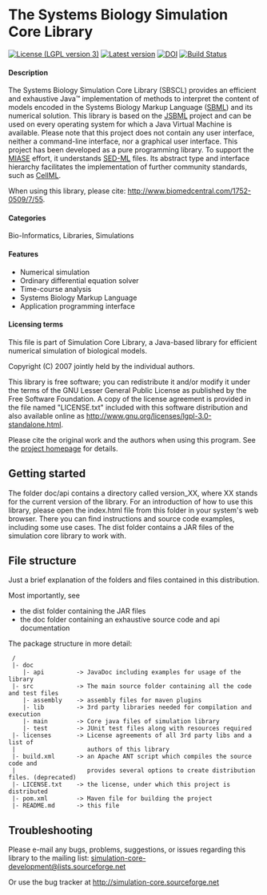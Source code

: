 # The Systems Biology Simulation Core Library

[![License (LGPL version 3)](https://img.shields.io/badge/license-LGPLv3.0-blue.svg?style=plastic)](http://opensource.org/licenses/LGPL-3.0)
[![Latest version](https://img.shields.io/badge/Latest_version-1.4.0-brightgreen.svg?style=plastic)](https://github.com/draeger-lab/SBSCL/releases/)
[![DOI](http://img.shields.io/badge/DOI-10.1186%2F1752-0509-7-55-blue.svg?style=plastic)](https://doi.org/10.1186/1752-0509-7-55)
[![Build Status](https://travis-ci.org/shalinshah1993/SBSCL.svg?branch=master&style=plastic)](https://travis-ci.org/shalinshah1993/SBSCL)

#### Description
The Systems Biology Simulation Core Library (SBSCL) provides an efficient and exhaustive Java™ implementation of methods to interpret the content of models encoded in the Systems Biology Markup Language ([SBML](http://sbml.org)) and its numerical solution. This library is based on the [JSBML](http://sbml.org/Software/JSBML) project and can be used on every operating system for which a Java Virtual Machine is available. Please note that this project does not contain any user interface, neither a command-line interface, nor a graphical user interface. This project has been developed as a pure programming library. To support the [MIASE](http://co.mbine.org/standards/miase) effort, it understands [SED-ML](http://sed-ml.org) files. Its abstract type and interface hierarchy facilitates the implementation of further community standards, such as [CellML](https://www.cellml.org).

When using this library, please cite: http://www.biomedcentral.com/1752-0509/7/55.

#### Categories
Bio-Informatics, Libraries, Simulations

#### Features
* Numerical simulation
* Ordinary differential equation solver
* Time-course analysis
* Systems Biology Markup Language
* Application programming interface

#### Licensing terms

This file is part of Simulation Core Library, a Java-based library for efficient numerical simulation of biological models.

Copyright (C) 2007 jointly held by the individual authors.

This library is free software; you can redistribute it and/or modify it under the terms of the GNU Lesser General Public License as published by the Free Software Foundation. A copy of the license agreement is provided in the file named "LICENSE.txt" included with this software distribution and also available online as http://www.gnu.org/licenses/lgpl-3.0-standalone.html.

Please cite the original work and the authors when using this program. See the [project homepage](https://github.com/cogsys-tuebingen/SBSCL/wiki/The-Systems-Biology-Simulation-Core-Library) for details.

## Getting started

The folder doc/api contains a directory called version_XX, where XX stands for the current version of the library. For an introduction of how to use this library, please open the index.html file from this folder in your system's web browser. There you can find instructions and source code examples, including some use cases. The dist folder contains a JAR files of the simulation core library to work with.

## File structure

Just a brief explanation of the folders and files contained in this distribution.

Most importantly, see 
 * the dist folder containing the JAR files
 * the doc folder containing an exhaustive source code and api documentation

The package structure in more detail:
```
 /
 |- doc
    |- api         -> JavaDoc including examples for usage of the library
 |- src            -> The main source folder containing all the code and test files
    |- assembly    -> assembly files for maven plugins
    |- lib         -> 3rd party libraries needed for compilation and execution
    |- main        -> Core java files of simulation library
    |- test        -> JUnit test files along with resources required
 |- licenses       -> License agreements of all 3rd party libs and a list of 
 |                    authors of this library
 |- build.xml      -> an Apache ANT script which compiles the source code and
 |                    provides several options to create distribution files. (deprecated)
 |- LICENSE.txt    -> the license, under which this project is distributed
 |- pom.xml        -> Maven file for building the project
 |- README.md      -> this file
```

## Troubleshooting

Please e-mail any bugs, problems, suggestions, or issues regarding this library to the mailing list: simulation-core-development@lists.sourceforge.net

Or use the bug tracker at http://simulation-core.sourceforge.net
